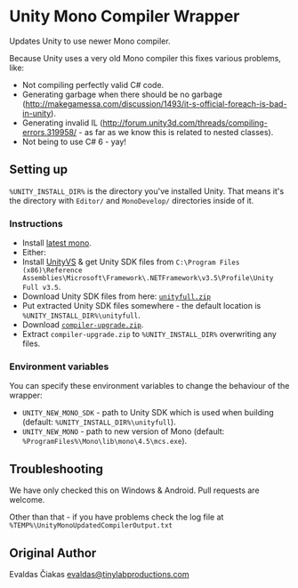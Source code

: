 # Unity Mono Compiler Wrapper

Updates Unity to use newer Mono compiler. 

Because Unity uses a very old Mono compiler this fixes various problems, like:
* Not compiling perfectly valid C# code.
* Generating garbage when there should be no garbage (http://makegamessa.com/discussion/1493/it-s-official-foreach-is-bad-in-unity).
* Generating invalid IL (http://forum.unity3d.com/threads/compiling-errors.319958/ - as far as we know this is related to nested classes).
* Not being to use C# 6 - yay!

## Setting up

`%UNITY_INSTALL_DIR%` is the directory you've installed Unity. That means it's the directory with `Editor/` and `MonoDevelop/` directories inside of it.

### Instructions
- Install [latest mono](http://www.mono-project.com/download/).
- Either:
 - Install [UnityVS](http://unityvs.com/) & get Unity SDK files from `C:\Program Files (x86)\Reference Assemblies\Microsoft\Framework\.NETFramework\v3.5\Profile\Unity Full v3.5`.
 - Download Unity SDK files from here: [`unityfull.zip`](https://github.com/tinylabproductions/unity-mono-compiler-wrapper/releases/)
- Put extracted Unity SDK files somewhere - the default location is `%UNITY_INSTALL_DIR%\unityfull`.
- Download [`compiler-upgrade.zip`](https://github.com/tinylabproductions/unity-mono-compiler-wrapper/releases/).
- Extract `compiler-upgrade.zip` to `%UNITY_INSTALL_DIR%` overwriting any files.

### Environment variables

You can specify these environment variables to change the behaviour of the wrapper:

* `UNITY_NEW_MONO_SDK` - path to Unity SDK which is used when building (default: `%UNITY_INSTALL_DIR%\unityfull`).
* `UNITY_NEW_MONO` - path to new version of Mono (default: `%ProgramFiles%\Mono\lib\mono\4.5\mcs.exe`).

## Troubleshooting

We have only checked this on Windows & Android. Pull requests are welcome.

Other than that - if you have problems check the log file at `%TEMP%\UnityMonoUpdatedCompilerOutput.txt`

## Original Author

Evaldas Čiakas <evaldas@tinylabproductions.com>
